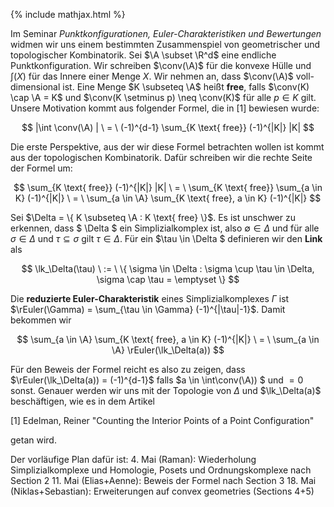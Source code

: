 {% include mathjax.html %}

$\newcommand\A{\mathcal{A}}
\newcommand\conv{\mathop{conv}} \newcommand\R{\mathbb{R}}
\renewcommand\int{\mathop{int}}
\newcommand\lk{\mathrm{lk}}
\newcommand\rEuler{\tilde{\chi}}$

Im Seminar *Punktkonfigurationen, Euler-Charakteristiken und Bewertungen* widmen wir uns einem bestimmten Zusammenspiel von geometrischer und topologischer Kombinatorik. Sei $\A \subset \R^d$ eine endliche Punktkonfiguration. Wir schreiben $\conv(\A)$ für die konvexe Hülle und $\int(X)$ für das Innere einer Menge $X$. Wir nehmen an, dass $\conv(\A)$ voll-dimensional ist.
Eine Menge $K \subseteq \A$ heißt **free**, falls $\conv(K) \cap \A = K$ und $\conv(K \setminus p) \neq \conv(K)$ für alle $p \in K$ gilt. Unsere Motivation kommt aus folgender Formel, die in [1] bewiesen wurde:

$$ |\int  \conv(\A) | \ = \ (-1)^{d-1} \sum_{K \text{ free}} (-1)^{|K|} |K| $$

Die erste Perspektive, aus der wir diese Formel betrachten wollen ist kommt aus der topologischen Kombinatorik. Dafür schreiben wir die rechte Seite der Formel um:

$$
\sum_{K \text{ free}} (-1)^{|K|} |K| \ = \
\sum_{K \text{ free}} \sum_{a \in K} (-1)^{|K|}  \ = \
\sum_{a \in \A} \sum_{K \text{ free}, a \in K}  (-1)^{|K|}
$$

Sei $\Delta = \{ K \subseteq \A : K \text{ free} \}$. Es ist unschwer zu erkennen, dass $ \Delta $ ein Simplizialkomplex ist, also $\emptyset \in \Delta$ und für alle $\sigma \in \Delta$ und $\tau \subseteq \sigma$ gilt $\tau \in \Delta$. Für ein $\tau \in \Delta $ definieren wir den **Link** als

$$
\lk_\Delta(\tau) \ := \ \{ \sigma \in \Delta : \sigma \cup \tau \in \Delta, \sigma \cap \tau = \emptyset \}
$$

Die **reduzierte Euler-Charakteristik** eines Simplizialkomplexes $\Gamma$ ist $\rEuler(\Gamma) = \sum_{\tau \in \Gamma} (-1)^{|\tau|-1}$. Damit bekommen wir

$$
\sum_{a \in \A} \sum_{K \text{ free}, a \in K}  (-1)^{|K|} \ = \ \sum_{a \in \A} \rEuler(\lk_\Delta(a))
$$

Für den Beweis der Formel reicht es also zu zeigen, dass $\rEuler(\lk_\Delta(a)) = (-1)^{d-1}$ falls $a \in \int\conv(\A)) $ und $=0$ sonst. Genauer werden wir uns mit der Topologie von $\Delta$ und $\lk_\Delta(a)$ beschäftigen, wie es in dem Artikel

[1] Edelman, Reiner "Counting the Interior Points of a Point Configuration"

getan wird.

Der vorläufige Plan dafür ist:
4. Mai (Raman): Wiederholung Simplizialkomplexe und Homologie, Posets und Ordnungskomplexe nach Section 2
11. Mai (Elias+Aenne): Beweis der Formel nach Section 3
18. Mai (Niklas+Sebastian): Erweiterungen auf convex geometries (Sections 4+5)

